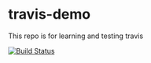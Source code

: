 # travis-demo
This repo is for learning and testing travis

[![Build Status](https://travis-ci.org/alijafargholi/travis-demo.svg?branch=master)](https://travis-ci.org/alijafargholi/travis-demo.svg?branch=master)
